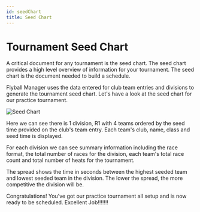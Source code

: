 ```yaml
---
id: seedChart
title: Seed Chart
---
```


# Tournament Seed Chart

A critical document for any tournament is the seed chart. The seed chart provides a high level overview of information for your tournament. The seed chart is the document needed to build a schedule.

Flyball Manager uses the data entered for club team entries and divisions to generate the tournament seed chart. Let's have a look at the seed chart for our practice tournament.

![Seed Chart](/img/seeding-seed-chart.svg)

Here we can see there is 1 division, R1 with 4 teams ordered by the seed time provided on the club's team entry. Each team's club, name, class and seed time is displayed.

For each division we can see summary information including the race format, the total number of races for the division, each team's total race count and total number of heats for the tournament.

The spread shows the time in seconds between the highest seeded team and lowest seeded team in the division. The lower the spread, the more competitive the division will be.

Congratulations! You've got our practice tournament all setup and is now ready to be scheduled. Excellent Job!!!!!!!
